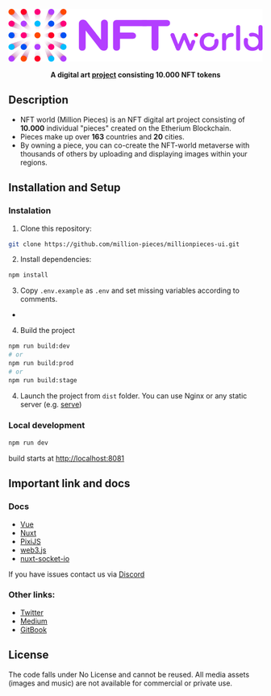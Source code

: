 <p align="center">
  <img alt="NFT world" src="assets/images/logoReadMe.svg"/>
</p>
 <p align="center">
  <strong>  A digital art <a target="_blank" href="https://nftworld.com/">project</a> consisting 10.000 NFT tokens </strong>
</p>

## Description

- NFT world (Million Pieces) is an NFT digital art project consisting of <b>10.000</b> individual "pieces" created on the Etherium Blockchain.
- Pieces make up over **163** countries and **20** cities.
- By owning a piece, you can co-create the NFT-world metaverse with thousands of others by uploading and displaying images within your regions.

## Installation and Setup

### Instalation

1. Clone this repository:

```sh
git clone https://github.com/million-pieces/millionpieces-ui.git
```

2. Install dependencies:

```sh
npm install
```

3. Copy `.env.example` as `.env` and set missing variables according to comments.

  - 

4. Build the project

```sh
npm run build:dev 
# or
npm run build:prod
# or
npm run build:stage
```

4. Launch the project from `dist` folder. You can use Nginx or any static server (e.g. [serve](https://www.npmjs.com/package/serve))

### Local development

```sh
npm run dev
```

build starts at [http://localhost:8081](http://localhost:8081)

## Important link and docs

### Docs

- [Vue](https://vuejs.org/)
- [Nuxt](https://nuxtjs.org/)
- [PixiJS](https://pixijs.com/)
- [web3.js](https://web3js.readthedocs.io/en/v1.7.3/)
- [nuxt-socket-io](https://nuxt-socket-io.netlify.app)

If you have issues contact us via [Discord](https://discord.com/channels/822891077500403722/841910419231866881)

### Other links:

- [Twitter](https://twitter.com/nftworldcom)
- [Medium](https://nftworldcom.medium.com/)
- [GitBook](https://millionpieces.gitbook.io/millionpieces/)

## License

The code falls under No License and cannot be reused.
All media assets (images and music) are not available for commercial or private use.
